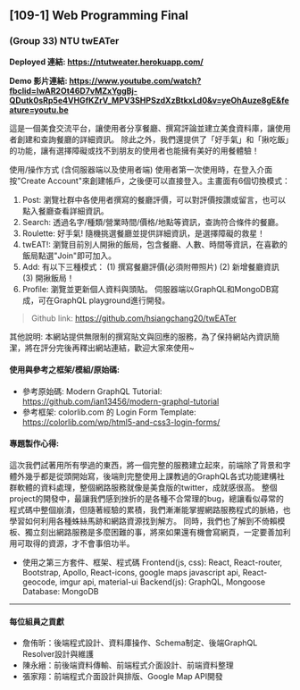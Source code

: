 ## [109-1] Web Programming Final

### (Group 33) NTU twEATer

**Deployed 連結: https://ntutweater.herokuapp.com/**

**Demo 影片連結: https://www.youtube.com/watch?fbclid=IwAR2Ot46D7vMZxYggBj-QDutk0sRp5e4VHGfKZrV_MPV3SHPSzdXzBtkxLd0&v=yeOhAuze8gE&feature=youtu.be**

這是一個美食交流平台，讓使用者分享餐廳、撰寫評論並建立美食資料庫，讓使用者創建和查詢餐廳的詳細資訊。
除此之外，我們還提供了「好手氣」和「揪吃飯」的功能，讓有選擇障礙或找不到朋友的使用者也能擁有美好的用餐體驗！

使用/操作方式 (含伺服器端以及使用者端)
使用者第一次使用時，在登入介面按"Create Account"來創建帳戶，之後便可以直接登入。主畫面有6個切換模式：
1. Post: 瀏覽社群中各使用者撰寫的餐廳評價，可以對評價按讚或留言，也可以點入餐廳查看詳細資訊。
2. Search: 透過名字/種類/營業時間/價格/地點等資訊，查詢符合條件的餐廳。
3. Roulette: 好手氣! 隨機挑選餐廳並提供詳細資訊，是選擇障礙的救星！
4. twEAT!: 瀏覽目前別人開揪的飯局，包含餐廳、人數、時間等資訊，在喜歡的飯局點選"Join"即可加入。
5. Add: 有以下三種模式：
   (1) 撰寫餐廳評價(必須附帶照片)
   (2) 新增餐廳資訊 
   (3) 開揪飯局！
6. Profile: 瀏覽並更新個人資料與頭貼。
伺服器端以GraphQL和MongoDB寫成，可在GraphQL playground進行開發。

> Github link: https://github.com/hsiangchang20/twEATer

其他說明: 本網站提供無限制的撰寫貼文與回應的服務，為了保持網站內資訊簡潔，將在評分完後再釋出網站連結，歡迎大家來使用~

#### 使用與參考之框架/模組/原始碼: 

* 參考原始碼: Modern GraphQL Tutorial: https://github.com/ian13456/modern-graphql-tutorial
* 參考框架: colorlib.com 的 Login Form Template: https://colorlib.com/wp/html5-and-css3-login-forms/

#### 專題製作心得:
這次我們試著用所有學過的東西，將一個完整的服務建立起來，前端除了背景和字體外幾乎都是從頭開始寫，後端則完整使用上課教過的GraphQL各式功能建構社群軟體的資料處理，整個網路服務就像是美食版的twitter，成就感很高。
整個project的開發中，最讓我們感到挫折的是各種不合常理的bug，總讓看似尋常的程式碼中整個崩潰，但隨著經驗的累積，我們漸漸能掌握網路服務程式的脈絡，也學習如何利用各種蛛絲馬跡和網路資源找到解方。
同時，我們也了解到不倚賴模板、獨立刻出網路服務是多麼困難的事，將來如果還有機會寫網頁，一定要善加利用可取得的資源，才不會事倍功半。

* 使用之第三方套件、框架、程式碼
  Frontend(js, css): React, React-router, Bootstrap, Apollo, React-icons, google maps javascript api, React-geocode, imgur api, material-ui
  Backend(js): GraphQL, Mongoose
  Database: MongoDB

---

#### 每位組員之貢獻

* 詹侑昕：後端程式設計、資料庫操作、Schema制定、後端GraphQL Resolver設計與維護
* 陳永縉：前後端資料傳輸、前端程式介面設計、前端資料整理
* 張家翔：前端程式介面設計與排版、Google Map API開發
